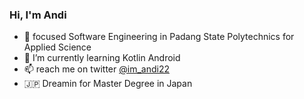 ### Hi, I'm Andi
- :school: focused Software Engineering in Padang State Polytechnics for Applied Science
- 🌱 I’m currently learning Kotlin Android
- 📫 reach me on twitter [@im_andi22](https://twitter.com/im_andi22) 
- :jp: Dreamin for Master Degree in Japan

<!--
**Andi-IM/Andi-IM** is a ✨ _special_ ✨ repository because its `README.md` (this file) appears on your GitHub profile.


- 🔭 I’m currently working on ...
- 👯 I’m looking to collaborate on ...
- 🤔 I’m looking for help with ...
- 💬 Ask me about ...
- 😄 Pronouns: ...
- ⚡ Fun fact: ...
-->
